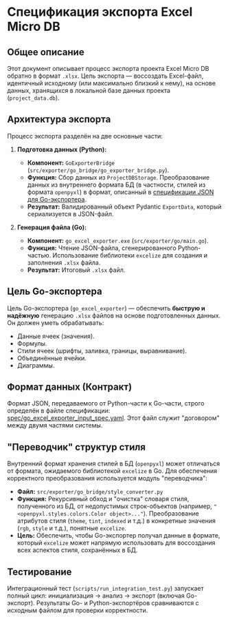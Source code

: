 # Спецификация экспорта Excel Micro DB

## Общее описание

Этот документ описывает процесс экспорта проекта Excel Micro DB обратно в формат `.xlsx`. Цель экспорта — воссоздать Excel-файл, идентичный исходному (или максимально близкий к нему), на основе данных, хранящихся в локальной базе данных проекта (`project_data.db`).

## Архитектура экспорта

Процесс экспорта разделён на две основные части:

1.  **Подготовка данных (Python):**
    *   **Компонент:** `GoExporterBridge` (`src/exporter/go_bridge/go_exporter_bridge.py`).
    *   **Функция:** Сбор данных из `ProjectDBStorage`. Преобразование данных из внутреннего формата БД (в частности, стилей из формата `openpyxl`) в формат, описанный в [спецификации JSON для Go-экспортера](../spec/go_excel_exporter_input_spec.yaml).
    *   **Результат:** Валидированный объект Pydantic `ExportData`, который сериализуется в JSON-файл.

2.  **Генерация файла (Go):**
    *   **Компонент:** `go_excel_exporter.exe` (`src/exporter/go/main.go`).
    *   **Функция:** Чтение JSON-файла, сгенерированного Python-частью. Использование библиотеки `excelize` для создания и заполнения `.xlsx` файла.
    *   **Результат:** Итоговый `.xlsx` файл.

## Цель Go-экспортера

Цель Go-экспортера (`go_excel_exporter`) — обеспечить **быструю и надёжную** генерацию `.xlsx` файлов на основе подготовленных данных. Он должен уметь обрабатывать:
*   Данные ячеек (значения).
*   Формулы.
*   Стили ячеек (шрифты, заливка, границы, выравнивание).
*   Объединённые ячейки.
*   Диаграммы.

## Формат данных (Контракт)

Формат JSON, передаваемого от Python-части к Go-части, строго определён в файле спецификации: [spec/go_excel_exporter_input_spec.yaml](../spec/go_excel_exporter_input_spec.yaml). Этот файл служит "договором" между двумя частями системы.

## "Переводчик" структур стиля

Внутренний формат хранения стилей в БД (`openpyxl`) может отличаться от формата, ожидаемого библиотекой `excelize` в Go. Для обеспечения корректного преобразования используется модуль "переводчика":

*   **Файл:** `src/exporter/go_bridge/style_converter.py`
*   **Функция:** Рекурсивный обход и "очистка" словаря стиля, полученного из БД, от недопустимых строк-объектов (например, `"<openpyxl.styles.colors.Color object>..."`). Преобразование атрибутов стиля (`theme`, `tint`, `indexed` и т.д.) в конкретные значения (`rgb`, `style` и т.д.), понятные `excelize`.
*   **Цель:** Обеспечить, чтобы Go-экспортер получал данные в формате, который `excelize` может напрямую использовать для воссоздания всех аспектов стиля, сохранённых в БД.

## Тестирование

Интеграционный тест (`scripts/run_integration_test.py`) запускает полный цикл: инициализация -> анализ -> экспорт (включая Go-экспорт). Результаты Go- и Python-экспортёров сравниваются с исходным файлом для проверки корректности.

